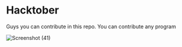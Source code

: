 # Hacktober
Guys you can contribute in this repo. You can contribute any program


![Screenshot (41)](https://user-images.githubusercontent.com/116432816/197333702-b81cb374-52fb-4694-be7f-0d5d787d1237.png)
